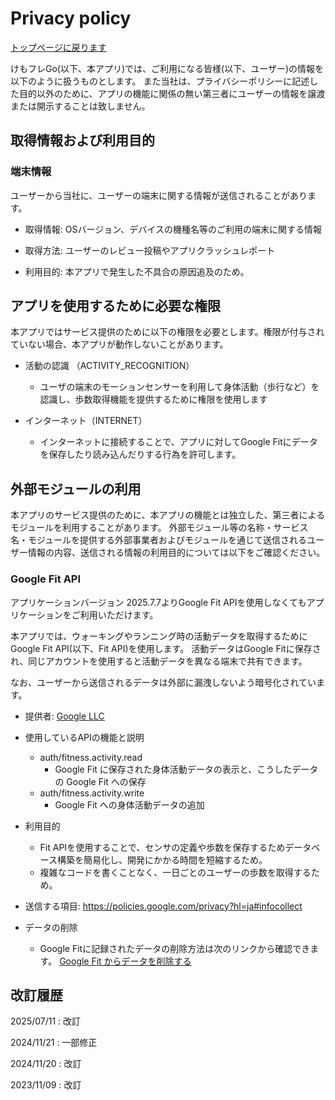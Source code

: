 # Privacy policy

[トップページに戻ります](https://sudotitan.com/MyWorks/Apps/KemonoFriendsGo/index.html)

けもフレGo(以下、本アプリ)では、ご利用になる皆様(以下、ユーザー)の情報を以下のように扱うものとします。
また当社は、プライバシーポリシーに記述した目的以外のために、アプリの機能に関係の無い第三者にユーザーの情報を譲渡または開示することは致しません。

## 取得情報および利用目的

### 端末情報

ユーザーから当社に、ユーザーの端末に関する情報が送信されることがあります。

* 取得情報: OSバージョン、デバイスの機種名等のご利用の端末に関する情報

* 取得方法: ユーザーのレビュー投稿やアプリクラッシュレポート

* 利用目的: 本アプリで発生した不具合の原因追及のため。

## アプリを使用するために必要な権限

本アプリではサービス提供のために以下の権限を必要とします。権限が付与されていない場合、本アプリが動作しないことがあります。

* 活動の認識 （ACTIVITY_RECOGNITION）
    * ユーザの端末のモーションセンサーを利用して身体活動（歩行など）を認識し、歩数取得機能を提供するために権限を使用します

* インターネット（INTERNET）
    * インターネットに接続することで、アプリに対してGoogle Fitにデータを保存したり読み込んだりする行為を許可します。

## 外部モジュールの利用

本アプリのサービス提供のために、本アプリの機能とは独立した、第三者によるモジュールを利用することがあります。
外部モジュール等の名称・サービス名・モジュールを提供する外部事業者およびモジュールを通じて送信されるユーザー情報の内容、送信される情報の利用目的については以下をご確認ください。

### Google Fit API

アプリケーションバージョン 2025.7.7よりGoogle Fit APIを使用しなくてもアプリケーションをご利用いただけます。

本アプリでは、ウォーキングやランニング時の活動データを取得するためにGoogle Fit API(以下、Fit API)を使用します。
活動データはGoogle Fitに保存され、同じアカウントを使用すると活動データを異なる端末で共有できます。

なお、ユーザーから送信されるデータは外部に漏洩しないよう暗号化されています。

* 提供者: [Google LLC](https://policies.google.com/privacy?hl=ja)

* 使用しているAPIの機能と説明

    * auth/fitness.activity.read
        * Google Fit に保存された身体活動データの表示と、こうしたデータの Google Fit への保存
    * auth/fitness.activity.write
        * Google Fit への身体活動データの追加

* 利用目的
    * Fit APIを使用することで、センサの定義や歩数を保存するためデータベース構築を簡易化し、開発にかかる時間を短縮するため。
    * 複雑なコードを書くことなく、一日ごとのユーザーの歩数を取得するため。

* 送信する項目: https://policies.google.com/privacy?hl=ja#infocollect

* データの削除

    * Google Fitに記録されたデータの削除方法は次のリンクから確認できます。
[Google Fit からデータを削除する](https://support.google.com/fit/answer/9592657?hl=ja&ref_topic=9499137&sjid=6791989321719664997-AP)

## 改訂履歴
2025/07/11  : 改訂

2024/11/21  : 一部修正

2024/11/20  : 改訂

2023/11/09  : 改訂
